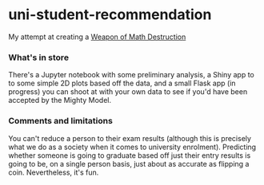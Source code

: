 # uni-student-recommendation
My attempt at creating a [Weapon of Math Destruction](https://en.wikipedia.org/wiki/Weapons_of_Math_Destruction)

### What's in store
There's a Jupyter notebook with some preliminary analysis, a Shiny app to to some simple 2D plots based off the data, and a small Flask app (in progress) you can shoot at with your own data to see if you'd have been accepted by the Mighty Model.

### Comments and limitations
You can't reduce a person to their exam results (although this is precisely what we do as a society when it comes to university enrolment).
Predicting whether someone is going to graduate based off just their entry results is going to be, on a single person basis, just about as accurate as flipping a coin.
Nevertheless, it's fun.
